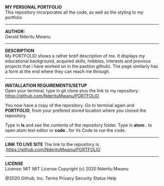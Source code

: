 <b>MY PERSONAL PORTFOLIO</b>
<br>
This repository incorporates all the code,
as well as the styling to my portfolio
<HR>

<b>AUTHOR:</b><br>
Gerald Nderitu Mwanu

<HR>

<b>DESCRIPTION</b><br>
My PORTFOLIO shows a rather breif description of me.
It displays my educational background, acquired skills, hobbies, interests
and previous projects that i have worked on in the past(on github).
The page similarly has a form at the end where they can reach me through.

<HR>

<b>INSTALLATION REQUIREMENTS/SETUP</b>
<br>
Open your terminal, type in git clone plus the link to my repository:
https://github.com/NderituMwanu/PORTFOLIO

You now have a copy of the repository. Go to terminal again and <b> PORTFOLIO</b>, from your prefered
stored location where you cloned the repository.

Type in <b>ls</b> and see the contents of the repository folder.
Type in <b>atom .</b> to open atom text editor or <b>code .</b> for Vs Code to run the code.
<HR>

<b>LINK TO LIVE SITE</b>
The link to the repository is :https://github.com/NderituMwanu/PORTFOLIO
<HR>
<b>LICENSE</b><br>
License: MIT MIT License Copyright (c) 2020 Nderitu Mwanu

  @2020 Github, Inc.
  Terms
  Privacy
  Security
  Status
  Help
